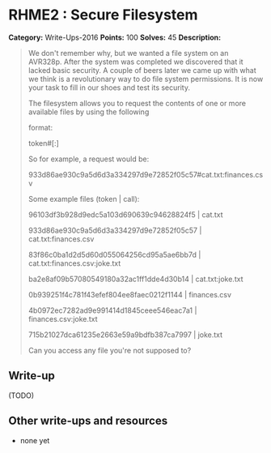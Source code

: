 # RHME2 : Secure Filesystem

**Category:** Write-Ups-2016
**Points:** 100
**Solves:** 45
**Description:**

> We don't remember why, but we wanted a file system on an AVR328p. After the system was completed we discovered that it lacked basic security. A couple of beers later we came up with what we think is a revolutionary way to do file system permissions. It is now your task to fill in our shoes and test its security.
> 
> 
> The filesystem allows you to request the contents of one or more available files by using the following
> 
> format:
> 
> 
> token#<filename>[:<filename>]
> 
> 
> So for example, a request would be:
> 
> 
> 933d86ae930c9a5d6d3a334297d9e72852f05c57#cat.txt:finances.csv
> 
> 
> Some example files (token | call):
> 
> 
> 96103df3b928d9edc5a103d690639c94628824f5 | cat.txt
> 
> 933d86ae930c9a5d6d3a334297d9e72852f05c57 | cat.txt:finances.csv
> 
> 83f86c0ba1d2d5d60d055064256cd95a5ae6bb7d | cat.txt:finances.csv:joke.txt
> 
> ba2e8af09b57080549180a32ac1ff1dde4d30b14 | cat.txt:joke.txt
> 
> 0b939251f4c781f43efef804ee8faec0212f1144 | finances.csv
> 
> 4b0972ec7282ad9e991414d1845ceee546eac7a1 | finances.csv:joke.txt
> 
> 715b21027dca61235e2663e59a9bdfb387ca7997 | joke.txt
> 
> 
> Can you access any file you're not supposed to?

## Write-up

(TODO)

## Other write-ups and resources

* none yet
